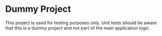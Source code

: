 # Dummy Project

This project is used for testing purposes only. Unit tests should be aware that this is a dummy project and not part of the main application logic.

